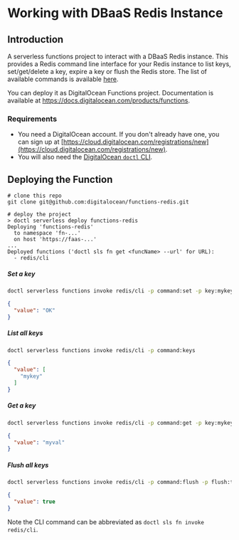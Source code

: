 # Working with DBaaS Redis Instance

## Introduction

A serverless functions project to interact with a DBaaS Redis instance. This provides a Redis command line interface
for your Redis instance to list keys, set/get/delete a key, expire a key or flush the Redis store. The list of available
commands is available [here](/packages/redis/cli/cli.js#L102-L108).

You can deploy it as DigitalOcean Functions project.
Documentation is available at https://docs.digitalocean.com/products/functions.

### Requirements

* You need a DigitalOcean account. If you don't already have one, you can sign up at [https://cloud.digitalocean.com/registrations/new](https://cloud.digitalocean.com/registrations/new).
* You will also need the [DigitalOcean `doctl` CLI](https://github.com/digitalocean/doctl/releases).

## Deploying the Function

```
# clone this repo
git clone git@github.com:digitalocean/functions-redis.git
```

```
# deploy the project
> doctl serverless deploy functions-redis
Deploying 'functions-redis'
  to namespace 'fn-...'
  on host 'https://faas-...'
...
Deployed functions ('doctl sls fn get <funcName> --url' for URL):
  - redis/cli
```

##### Set a key
```bash
doctl serverless functions invoke redis/cli -p command:set -p key:mykey -p value:myval
```
```json
{
  "value": "OK"
}
```

##### List all keys
```bash
doctl serverless functions invoke redis/cli -p command:keys
```
```json
{
  "value": [
    "mykey"
  ]
}
```

##### Get a key
```bash
doctl serverless functions invoke redis/cli -p command:get -p key:mykey
```
```json
{
  "value": "myval"
}
```

##### Flush all keys
```bash
doctl serverless functions invoke redis/cli -p command:flush -p flush:true
```
```json
{
  "value": true
}
```

Note the CLI command can be abbreviated as `doctl sls fn invoke redis/cli`.
